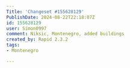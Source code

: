 ```yaml
---
Title: 'Changeset #155628129'
PublishDate: 2024-08-22T22:18:07Z
id: 155628129
user: Simon0997
comment: Niksic, Montenegro, added buildings
created_by: Rapid 2.3.2
tags:
- Montenegro

---
```

